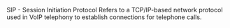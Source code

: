 SIP - Session Initiation Protocol
Refers to a TCP/IP-based network protocol used in VoIP telephony to establish connections for telephone calls.
